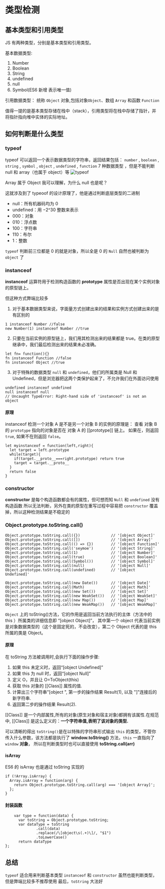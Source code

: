 # 类型检测

## 基本类型和引用类型

JS 有两种类型，分别是基本类型和引用类型。

基本数据类型:

1. Number
2. Boolean
3. String
4. undefined
5. null
6. Symbol(ES6 新增 表示唯一值)

引用数据类型：
统称 `Object` 对象,包括对象`Object`、数组 `Array` 和函数 `Function`

值得一提的是基本类型存储在栈中（stack），引用类型将在栈中存储了指针，并将指针指向堆中实体的实际地址。

## 如何判断是什么类型

### typeof

typeof 可以返回一个表示数据类型的字符串，返回结果包括： `number` , `boolean` , `string` , `symbol` , `object` , `undefined` , `function` 7 种数据类型 ，但是不能判断 null 和 array（也属于 object）等
<img :src="$withBase('/JavaScript/typeof.png')" alt="typeof">

Array 属于 Object 我可以理解，为什么 null 也是呢？

这就涉及到了 typeoof 的设计原理了，他是通过判断底层类型的二进制

- null：所有机器码均为 0
- undefined：用 −2^30 整数来表示
- 000：对象
- 010：浮点数
- 100：字符串
- 110：布尔
- 1：整数

`typeof` 判断前三位都是 0 的就是对象，所以全是 0 的 `Null` 自然也被判断为 `object` 了

### instanceof

**instanceof** 运算符用于检测构造函数的 **prototype** 属性是否出现在某个实例对象的原型链上。

但这种方式弊端比较多

1. 对于基本数据类型来说，字面量方式创建出来的结果和实例方式创建出来的是有区别的

```
1 instanceof Number //false
new Number(1) instanceof Number //true
```

2. 只要在当前实例的原型链上，我们用其检测出来的结果都是 true。在类的原型继承中，我们最后检测出来的结果未必准确。

```
let fn= function(){}
fn instanceof Function //false
fn instanceof Object //true
```

3. 对于特殊的数据类型 `null` 和 `undefined`，他们的所属类是 Null 和 Undefined，但是浏览器把这两个类保护起来了，不允许我们在外面访问使用

```
undefined instanceof undefined
null instanceof null
// Uncaught TypeError: Right-hand side of 'instanceof' is not an object
```

#### 原理

instanceof 检测一个对象 A 是不是另一个对象 B 的实例的原理是：
查看 对象 B 的 `prototype` 指向的对象是否在 对象 A 的 [[prototype]] 链上。
如果在，则返回 `true`, 如果不在则返回 `false`。

```
let myinstanceof = function(left,right){
  let target = left.prototype
  while(target){
    if(target.__proto__===right.prototype) return true
    target = target.__proto__
  }
  return false
}
```

### constructor

**constructor** 是每个构造函数都会有的属性，但可想而知 `Null` 和 `undefined` 没有构造函数 所以无法判断，另外在类的原型在重写过程中容易把 `constructor` 覆盖掉，所以这种检测结果是不稳定的

### Object.prototype.toString.call()

```
Object.prototype.toString.call({})              // '[object Object]'
Object.prototype.toString.call([])              // '[object Array]'
Object.prototype.toString.call(() => {})        // '[object Function]'
Object.prototype.toString.call('seymoe')        // '[object String]'
Object.prototype.toString.call(1)               // '[object Number]'
Object.prototype.toString.call(true)            // '[object Boolean]'
Object.prototype.toString.call(Symbol())        // '[object Symbol]'
Object.prototype.toString.call(null)            // '[object Null]'
Object.prototype.toString.call(undefined)       // '[object Undefined]'

Object.prototype.toString.call(new Date())      // '[object Date]'
Object.prototype.toString.call(Math)            // '[object Math]'
Object.prototype.toString.call(new Set())       // '[object Set]'
Object.prototype.toString.call(new WeakSet())   // '[object WeakSet]'
Object.prototype.toString.call(new Map())       // '[object Map]'
Object.prototype.toString.call(new WeakMap())   // '[object WeakMap]'

```

`Object` 上的 toString()方法，它的作用是返回当前方法执行的主体（方法中的 this ）所属类的详细信息即 “[object Object]”， 其中第一个 object 代表当前实例是对象数据类型的（这个是固定死的，不会改变），第二个 Object 代表的是 this 所属的类是 Object。

#### 原理

在 toString 方法被调用时,会执行下面的操作步骤:

1.  如果 this 未定义时，返回“[object Undefined]”
2.  如果 this 为 null 时，返回“[object Null]”
3.  定义 O，并且让 O=ToObject(this)
4.  获取 this 对象的 [[Class]] 属性的值.
5.  计算出三个字符串"[object ", 第一步的操作结果 Result(1), 以及 "]"连接后的新字符串.
6.  返回第二步的操作结果 Result(2).

[[Class]] 是一个内部属性,所有的对象(原生对象和宿主对象)都拥有该属性.在规范中, [[Class]] 是这么定义的：**一个字符串值,表明了该对象的类型.**

可以清晰的得出 `toString()`是在以特殊的字符串形式输出 `this` 的类型，不管你传入什么参数，该方法都是执行了 **window.toString()** 方法，`this` 一直指向了 `window` **对象**，
所以在判断类型时也可以直接使用 **toString.call(arr)**

#### isArray

ES6 的 isArray 也是通过 toString 实现的

```
if (!Array.isArray) {
  Array.isArray = function(arg) {
    return Object.prototype.toString.call(arg) === '[object Array]';
  };
}
```

#### 封装函数

```
    var type = function(data) {
      var toString = Object.prototype.toString;
      var dataType = toString
              .call(data)
              .replace(/\[object\s(.+)\]/, "$1")
              .toLowerCase()
      return dataType
};
```

## 总结

`typeof` 适合用来判断基本类型
`instanceof` 和 `constructor` 虽然也能判断类型，但是弊端比较多不推荐使用
最后，`toString` 大法好
